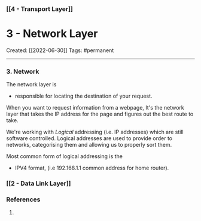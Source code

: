 ### [[4 - Transport Layer]]

# 3 - Network Layer
Created:  [[2022-06-30]]
Tags: #permanent 

---
### 3. Network
The network layer is 
- responsible for locating the destination of your request. 


When you want to request information from a webpage, 
It's the network layer that takes the IP address for the page and figures out the best route to take.


We're working with _Logical_ addressing (i.e. IP addresses) which are still software controlled. Logical addresses are used to provide order to networks, categorising them and allowing us to properly sort them. 


Most common form of logical addressing is the 
- IPV4 format, (i.e 192.168.1.1 common address for home router).



### [[2 - Data Link Layer]]












### References
1. 